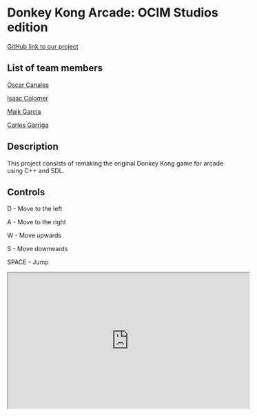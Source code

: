 # Donkey Kong Arcade: OCIM Studios edition

[GitHub link to our project](https://github.com/FireAlfa/OCIM-Studios)

## List of team members
[Òscar Canales](https://github.com/Osvak)

[Isaac Colomer](https://github.com/IsaaColomer)

[Maik Garcia](https://github.com/maikgarcia)

[Carles Garriga](https://github.com/FireAlfa)


## Description
This project consists of remaking the original Donkey Kong game for arcade using C++ and SDL.

## Controls
D - Move to the left

A - Move to the right

W - Move upwards

S - Move downwards

SPACE - Jump

<iframe width="560" height="315" src="https://www.youtube.com/watch?v=K4GqeIOr0lI">
 </iframe>
